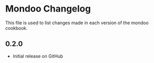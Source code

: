 # Mondoo Changelog

This file is used to list changes made in each version of the mondoo cookbook.

## 0.2.0

- Initial release on GitHub
